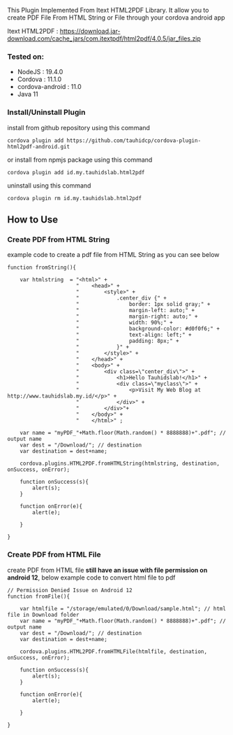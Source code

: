 This Plugin Implemented From Itext HTML2PDF Library. It allow you to create PDF File From HTML String or File through your cordova android app

Itext HTML2PDF : https://download.jar-download.com/cache_jars/com.itextpdf/html2pdf/4.0.5/jar_files.zip

### Tested on:

- NodeJS  	      : 19.4.0
- Cordova 	      : 11.1.0
- cordova-android : 11.0 
- Java 11  



### Install/Uninstall Plugin

install from github repository using this command
```
cordova plugin add https://github.com/tauhidcp/cordova-plugin-html2pdf-android.git
```
or install from npmjs package using this command 
```
cordova plugin add id.my.tauhidslab.html2pdf
```

uninstall using this command
```
cordova plugin rm id.my.tauhidslab.html2pdf
```



## How to Use

### Create PDF from HTML String

example code to create a pdf file from HTML String as you can see below    
```
function fromString(){
	
	var htmlstring  = "<html>" +
					  "    <head>" +
					  "        <style>" +
					  "            .center_div {" +
					  "                border: 1px solid gray;" +
					  "                margin-left: auto;" +
					  "                margin-right: auto;" +
					  "                width: 90%;" +
					  "                background-color: #d0f0f6;" +
					  "                text-align: left;" +
					  "                padding: 8px;" +
					  "            }" +
					  "        </style>" +
					  "    </head>" +
					  "    <body>" +
					  "        <div class=\"center_div\">" +
					  "            <h1>Hello Tauhidslab!</h1>" +
					  "            <div class=\"myclass\">" +
					  "                <p>Visit My Web Blog at http://www.tauhidslab.my.id/</p>" +
					  "            </div>" +
					  "        </div>"+
					  "    </body>" +
					  "    </html>" ;
	
	var name = "myPDF_"+Math.floor(Math.random() * 8888888)+".pdf"; // output name
	var dest = "/Download/"; // destination
	var destination = dest+name;
	
	cordova.plugins.HTML2PDF.fromHTMLString(htmlstring, destination, onSuccess, onError);
	
	function onSuccess(s){ 
		alert(s); 
	}
	
	function onError(e){ 
		alert(e); 
	
	}
	
}
```


### Create PDF from HTML File  

create PDF from HTML file **still have an issue with file permission on android 12**, below example code to convert html file to pdf 
```
// Permission Denied Issue on Android 12
function fromFile(){

	var htmlfile = "/storage/emulated/0/Download/sample.html"; // html file in Download folder 
	var name = "myPDF_"+Math.floor(Math.random() * 8888888)+".pdf"; // output name
	var dest = "/Download/"; // destination
	var destination = dest+name;
			
	cordova.plugins.HTML2PDF.fromHTMLFile(htmlfile, destination, onSuccess, onError);
			
	function onSuccess(s){ 
		alert(s); 
	}
			
	function onError(e){ 
		alert(e); 
			
	} 
			
}
```
